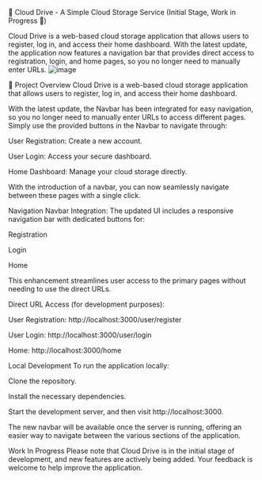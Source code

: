 📂 Cloud Drive - A Simple Cloud Storage Service (Initial Stage, Work in Progress 🚧)

Cloud Drive is a web-based cloud storage application that allows users to register, log in, and access their home dashboard. With the latest update, the application now features a navigation bar that provides direct access to registration, login, and home pages, so you no longer need to manually enter URLs.
![image](https://github.com/user-attachments/assets/a21c5663-35fc-41b5-ad7e-e0423b1dfcb7)

📌 Project Overview
Cloud Drive is a web-based cloud storage application that allows users to register, log in, and access their home dashboard.

With the latest update, the Navbar has been integrated for easy navigation, so you no longer need to manually enter URLs to access different pages. Simply use the provided buttons in the Navbar to navigate through:

User Registration: Create a new account.

User Login: Access your secure dashboard.

Home Dashboard: Manage your cloud storage directly.

With the introduction of a navbar, you can now seamlessly navigate between these pages with a single click.

Navigation
Navbar Integration:
The updated UI includes a responsive navigation bar with dedicated buttons for:

Registration

Login

Home

This enhancement streamlines user access to the primary pages without needing to use the direct URLs.

Direct URL Access (for development purposes):

User Registration: http://localhost:3000/user/register

User Login: http://localhost:3000/user/login

Home: http://localhost:3000/home

Local Development
To run the application locally:

Clone the repository.

Install the necessary dependencies.

Start the development server, and then visit http://localhost:3000.

The new navbar will be available once the server is running, offering an easier way to navigate between the various sections of the application.

Work In Progress
Please note that Cloud Drive is in the initial stage of development, and new features are actively being added. Your feedback is welcome to help improve the application.
